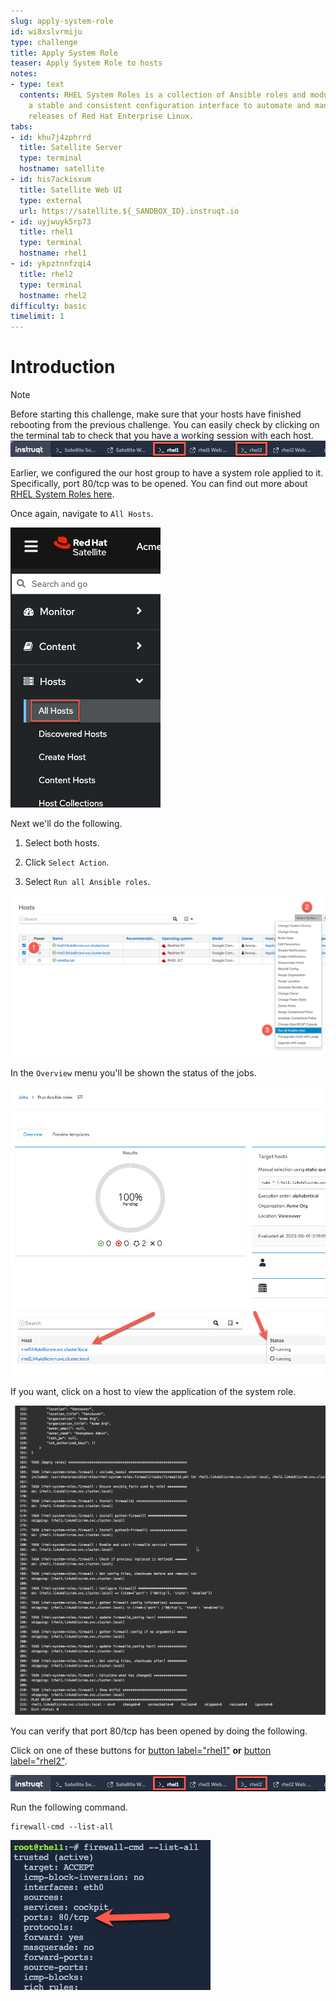 ```yaml
---
slug: apply-system-role
id: wi8xslvrmiju
type: challenge
title: Apply System Role
teaser: Apply System Role to hosts
notes:
- type: text
  contents: RHEL System Roles is a collection of Ansible roles and modules that provide
    a stable and consistent configuration interface to automate and manage multiple
    releases of Red Hat Enterprise Linux.
tabs:
- id: khu7j4zphrrd
  title: Satellite Server
  type: terminal
  hostname: satellite
- id: his7ackisxum
  title: Satellite Web UI
  type: external
  url: https://satellite.${_SANDBOX_ID}.instruqt.io
- id: uyjwuyk5rp73
  title: rhel1
  type: terminal
  hostname: rhel1
- id: ykpztnnfzqi4
  title: rhel2
  type: terminal
  hostname: rhel2
difficulty: basic
timelimit: 1
---
```

Introduction
===
>[!NOTE]
>Before starting this challenge, make sure that your hosts have finished rebooting from the previous challenge. You can easily check by clicking on the terminal tab to check that you have a working session with each host. ![tabs](../assets/hosttab.png)

Earlier, we configured the our host group to have a system role applied to it. Specifically, port 80/tcp was to be opened. You can find out more about [RHEL System Roles here](https://access.redhat.com/articles/3050101).

Once again, navigate to `All Hosts`.

![all hosts](../assets/allhostsagain.png)

Next we'll do the following.

1) Select both hosts.

2) Click `Select Action`.

3) Select `Run all Ansible roles`.

![apply system roles](../assets/applysystemroles.png)

In the `Overview` menu you'll be shown the status of the jobs.

![system role](../assets/systemrolestatus.png)

If you want, click on a host to view the application of the system role.

![firewall stpes](../assets/firewallsteps.png)

You can verify that port 80/tcp has been opened by doing the following.

Click on one of these buttons for [button label="rhel1"](tab-2) **or** [button label="rhel2"](tab-4).

![host tab](../assets/hosttab.png)

Run the following command.

```bash,run
firewall-cmd --list-all
```

![fwcmd](../assets/firewallcmdoutput.png)

